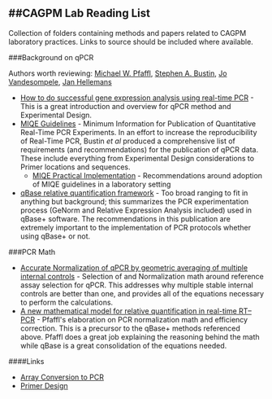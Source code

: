 ##CAGPM Lab Reading List
-------------------------------------------

Collection of folders containing methods and papers related to CAGPM laboratory practices.  Links to source should be included where available.

###Background on qPCR

Authors worth reviewing: [Michael W. Pfaffl](http://www.researchgate.net/profile/Michael_Pfaffl "Pfaffl"), [Stephen A. Bustin](http://www.researchgate.net/profile/Stephen_Bustin2 "Bustin"), [Jo Vandesompele](http://www.researchgate.net/profile/Jo_Vandesompele "Vandesompele"), [Jan Hellemans](http://www.researchgate.net/profile/Jan_Hellemans "Hellemans")

* [How to do successful gene expression analysis using real-time PCR](http://www.sciencedirect.com/science/article/pii/S1046202309002461 "Vandesompele") - This is a great introduction and overview for qPCR method and Experimental Design.
* [MIQE Guidelines](http://www.clinchem.org/content/55/4/611.long "MIQE") -  Minimum Information for Publication of Quantitative Real-Time PCR Experiments.  In an effort to increase the reproducibility of Real-Time PCR, Bustin *et al* produced a comprehensive list of requirements (and recommendations) for the publication of qPCR data.  These include everything from Experimental Design considerations to Primer locations and sequences.
	* [MIQE Practical Implementation](http://www.ncbi.nlm.nih.gov/pmc/articles/PMC2955025/ "MIQE Practical") - Recommendations around adoption of MIQE guidelines in a laboratory setting
* [qBase relative quantification framework](http://genomebiology.com/content/8/2/R19 "qBase+") - Too broad ranging to fit in anything but background; this summarizes the PCR experimentation process (GeNorm and Relative Expression Analysis included) used in qBase+ software.  The recommendations in this publication are extremely important to the implementation of PCR protocols whether using qBase+ or not.

###PCR Math

* [Accurate Normalization of qPCR by geometric averaging of multiple internal controls](http://genomebiology.com/2002/3/7/research/0034/ "GeNorm") - Selection of and Normalization math around reference assay selection for qPCR.  This addresses why multiple stable internal controls are better than one, and provides all of the equations necessary to perform the calculations.
* [A new mathematical model for relative quantification in real-time RT–PCR](http://www.ncbi.nlm.nih.gov/pmc/articles/PMC55695/ "Pfaffl Method") - Pfaffl's elaboration on PCR normalization math and efficiency correction.  This is a precursor to the qBase+ methods referenced above.  Pfaffl does a great job explaining the reasoning behind the math while qBase is a great consolidation of the equations needed.


####Links
* [Array Conversion to PCR](https://github.com/MNic/CAGPM_LabReadingList/blob/master/ArraytoPCR/ArraytoPCR.md "ArrayConvert")
* [Primer Design](https://github.com/MNic/CAGPM_LabReadingList/blob/master/PrimerDesign/PrimerDesign.md "Primer Design")